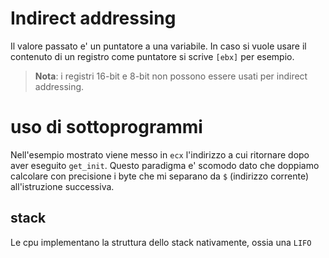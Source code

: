 # Indirect addressing
Il valore passato e' un puntatore a una variabile. In caso si vuole usare il contenuto di un registro come puntatore si scrive `[ebx]` per esempio.

> **Nota**: i registri 16-bit e 8-bit non possono essere usati per indirect addressing.

# uso di sottoprogrammi
Nell'esempio mostrato viene messo in `ecx` l'indirizzo a cui ritornare dopo aver eseguito `get_init`. Questo paradigma e' scomodo dato che doppiamo calcolare con precisione i byte che mi separano da `$` (indirizzo corrente) all'istruzione successiva.

## stack
Le cpu implementano la struttura dello stack nativamente, ossia una `LIFO`
